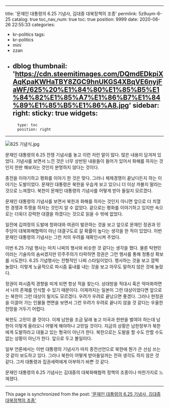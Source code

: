 
---
title: '문재인 대통령의 6.25 기념사, 김대중 대북정책의 조종'
permlink: 5z9uym-6-25
catalog: true
toc_nav_num: true
toc: true
position: 9999
date: 2020-06-26 22:55:33
categories:
- kr-politics
tags:
- kr-politics
- mini
- zzan
- dblog
thumbnail: 'https://cdn.steemitimages.com/DQmdEDkpiXAqKpaKWHaTBY8ZGC9hnUKGS4XBqVE6nyjFaWF/625%20%E1%84%80%E1%85%B5%E1%84%82%E1%85%A7%E1%86%B7%E1%84%89%E1%85%B5%E1%86%A8.jpg'
sidebar:
    right:
        sticky: true
widgets:
    -
        type: toc
        position: right
---


![625 기념식.jpg](https://cdn.steemitimages.com/DQmdEDkpiXAqKpaKWHaTBY8ZGC9hnUKGS4XBqVE6nyjFaWF/625%20%E1%84%80%E1%85%B5%E1%84%82%E1%85%A7%E1%86%B7%E1%84%89%E1%85%B5%E1%86%A8.jpg)


문재인 대통령의 6.25 전쟁 기념사를 놓고 이런 저런 말이 많다. 많은 내용이 담겨져 있었다. 기념사를 보면서 느낀 것은 너무 상반된 내용들이 들어가 있어서 화해를 하자는 것인지 한판 해보자는 것인지 분명하지 않다는 것이다.

종전을 이야기하고 평화를 이야기 한 것은 맞다. 그러나 체제경쟁이 끝났다든지 하는 이야기는 도발이었다. 문재인 대통령은 북한을 우습게 보고 있으니 더 이상 까불지 말라는 것으로 느껴졌다. 북한이 문재인 대통령의 기념사를 어떻게 받아 들일지 모르겠다.

문재인 대통령의 기념사를 보면서 북한과 화해를 하자는 것인지 아니면 앞으로 더 치열한 경쟁과 투쟁을 하자는 것인지 알 수 없었다. 겉으로는 평화를 이야기하고 있지만 속으로는 더욱더 강력한 대결을 하겠다는 것으로 읽을 수 밖에 없었다. 

일전에 김여정의 도발에 청와대와 여권이 발끈하는 것을 보고 앞으로 문재인 정권과 민주당이 대북화해협력이 아닌 대결구도로 갈 확률이 높다는 생각을 한 적이 있었다. 이번 문재인 대통령의 기념사는 그런 저의 우려를 재확인시켜 주었다.

이번 6.25 기념 행사는 마치 나찌의 행사와 비슷한 것 같다는 생각을 했다. 물론 탁현민이라는 기술자의 솜씨겠지만 민주주의가 타락하면 정권은 그런 행사를 통해 정통성 확보를 시도한다. 6.25 기념행사는 전형적인 나찌 스타일이었다. 행사하는 것을 보고 깜짝 놀랐다. 이렇게 노골적으로 파시즘 흉내를 내는 것을 보고 아무도 말하지 않은 것에 놀랐다. 

정권이 파시즘적 경향을 띠게 되면 항상 적을 찾는다. 상대방을 적대시 혹은 악마화하면서 나의 존재를 인식할 수 있기 때문이다. 이제까지는 일본이 그런 대상이었다면 앞으로는 북한이 그런 대상이 될지도 모르겠다. 우려가 우려로 끝났으면 좋겠다. 그러나 현정권을 이끌어 가는 인물들 면면을 보면서 그런 우려가 우려로 끝나지 않을 것 같다는 우울한 전망을 거두기 어렵다. 

북한도 고민이 클 것이다. 이제 남한을 조금 달래 놓고 미국과 한판을 벌여야 하는데 남한이 이렇게 올라오니 어떻게 해야하나 고민일 것이다. 지금의 상황은 남한정부가 북한에게 도발하라고 대들고 있는 형국이 아닌가 한다. 북한으로는 도발을 할 수도 안할 수도 없는 상황이 아닌가 한다. 앞으로 두고 볼일이다.

일부 언론에서는 이번 대통령의 기념사가 마치 종전선언으로 북한에 뭔가 큰 선심 쓰는 것 같이 보도하고 있다. 그러나 북한이 어떻게 받아들일까는 전혀 생각도 하지 않은 것 같다. 그저 대통령과 집권세력에게 아부하기 바쁜 것 같다.

문재인 대통령의 6.25 기념사는 김대중의 대북화해협력 정책의 조종이나 마찬가지로 느껴졌다.

- - -

This page is synchronized from the post: ['문재인 대통령의 6.25 기념사, 김대중 대북정책의 조종'](https://steemit.com/@oldstone/5z9uym-6-25)
